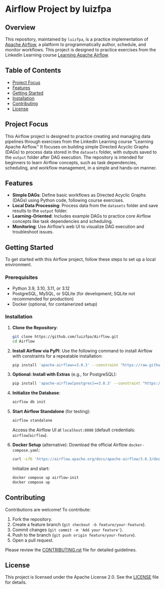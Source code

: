 # Airflow Project by luizfpa

## Overview
This repository, maintained by `luizfpa`, is a practice implementation of [Apache Airflow](https://airflow.apache.org/), a platform to programmatically author, schedule, and monitor workflows. This project is designed to practice exercises from the LinkedIn Learning course [Learning Apache Airflow](https://www.linkedin.com/learning/learning-apache-airflow/an-overview-of-apache-airflow?u=264700066).

## Table of Contents
- [Project Focus](#project-focus)
- [Features](#features)
- [Getting Started](#getting-started)
- [Installation](#installation)
- [Contributing](#contributing)
- [License](#license)

## Project Focus
This Airflow project is designed to practice creating and managing data pipelines through exercises from the LinkedIn Learning course "Learning Apache Airflow." It focuses on building simple Directed Acyclic Graphs (DAGs) to process data stored in the `datasets` folder, with outputs saved to the `output` folder after DAG execution. The repository is intended for beginners to learn Airflow concepts, such as task dependencies, scheduling, and workflow management, in a simple and hands-on manner.

## Features
- **Simple DAGs**: Define basic workflows as Directed Acyclic Graphs (DAGs) using Python code, following course exercises.
- **Local Data Processing**: Process data from the `datasets` folder and save results to the `output` folder.
- **Learning-Oriented**: Includes example DAGs to practice core Airflow concepts like task dependencies and scheduling.
- **Monitoring**: Use Airflow’s web UI to visualize DAG execution and troubleshoot issues.

## Getting Started
To get started with this Airflow project, follow these steps to set up a local environment.

### Prerequisites
- Python 3.9, 3.10, 3.11, or 3.12
- PostgreSQL, MySQL, or SQLite (for development; SQLite not recommended for production)
- Docker (optional, for containerized setup)

### Installation
1. **Clone the Repository**:
   ```bash
   git clone https://github.com/luizfpa/Airflow.git
   cd Airflow
   ```

2. **Install Airflow via PyPI**:
   Use the following command to install Airflow with constraints for a repeatable installation:
   ```bash
   pip install 'apache-airflow==3.0.3' --constraint "https://raw.githubusercontent.com/apache/airflow/constraints-3.0.3/constraints-3.10.txt"
   ```

3. **Optional: Install with Extras** (e.g., for PostgreSQL):
   ```bash
   pip install 'apache-airflow[postgres]==3.0.3' --constraint "https://raw.githubusercontent.com/apache/airflow/constraints-3.0.3/constraints-3.10.txt"
   ```

4. **Initialize the Database**:
   ```bash
   airflow db init
   ```

5. **Start Airflow Standalone** (for testing):
   ```bash
   airflow standalone
   ```
   Access the Airflow UI at `localhost:8080` (default credentials: `airflow`/`airflow`).

6. **Docker Setup** (alternative):
   Download the official Airflow `docker-compose.yaml`:
   ```bash
   curl -LfO 'https://airflow.apache.org/docs/apache-airflow/3.0.3/docker-compose.yaml'
   ```
   Initialize and start:
   ```bash
   docker compose up airflow-init
   docker compose up
   ```

## Contributing
Contributions are welcome! To contribute:
1. Fork the repository.
2. Create a feature branch (`git checkout -b feature/your-feature`).
3. Commit changes (`git commit -m 'Add your feature'`).
4. Push to the branch (`git push origin feature/your-feature`).
5. Open a pull request.

Please review the [CONTRIBUTING.rst](CONTRIBUTING.rst) file for detailed guidelines.

## License
This project is licensed under the Apache License 2.0. See the [LICENSE](LICENSE) file for details.
